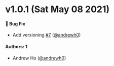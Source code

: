 # v1.0.1 (Sat May 08 2021)

#### 🐛 Bug Fix

- Add versioning [#7](https://github.com/andrewh0/okcss/pull/7) ([@andrewh0](https://github.com/andrewh0))

#### Authors: 1

- Andrew Ho ([@andrewh0](https://github.com/andrewh0))
